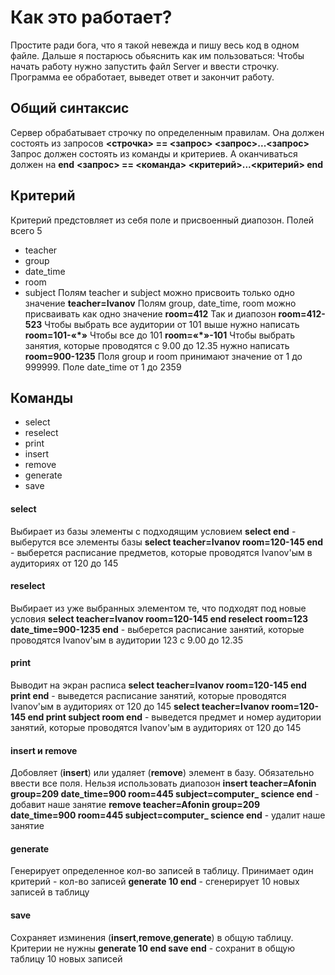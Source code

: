 # Как это работает? 
Простите ради бога, что я такой невежда и пишу весь код в одном файле. Дальше я постарюсь обьяснить как им пользоваться:
Чтобы начать работу нужно запустить файл Server и ввести строчку. Программа ее обработает, выведет ответ и закончит работу.
## Общий синтаксис 
Сервер обрабатывает строчку по определенным правилам. Она должен состоять из запросов 	**<строчка> == <запрос> <запрос>...<запрос>**
Запрос должен состоять из команды и критериев. А оканчиваться должен на **end**
	**<запрос> == <команда> <критерий>...<критерий> end**
## Критерий
Критерий предстовляет из себя поле и присвоенный диапозон. Полей всего 5
* teacher
* group
* date_time
* room
* subject
Полям teacher и subject можно присвоить только одно значение
**teacher=Ivanov**
Полям group, date_time, room можно присваивать как одно значение 
**room=412**
Так и диапозон
**room=412-523**
Чтобы выбрать все аудитории от 101 выше нужно написать
**room=101-«*»**
Чтобы все до 101
**room=«*»-101**
Чтобы выбрать занятия, которые проводятся с 9.00 до 12.35 нужно написать
**room=900-1235**
Поля group и room принимают значение от 1 до 999999. Поле date_time от 1 до 2359
## Команды
* select
* reselect
* print
* insert
* remove
* generate
* save
#### select
Выбирает из базы элементы с подходящим условием
**select end** - выберутся все элементы базы
**select teacher=Ivanov room=120-145 end** - выберется расписание предметов, которые проводятся Ivanov'ым в аудиториях от 120 до 145
#### reselect
Выбирает из уже выбранных элементом те, что подходят под новые условия
**select teacher=Ivanov room=120-145 end reselect room=123 date_time=900-1235 end** - выберется расписание занятий, которые проводятся Ivanov'ым в аудитории 123 с 9.00 до 12.35
#### print
Выводит на экран расписа
**select teacher=Ivanov room=120-145 end print end** - выведется расписание занятий, которые проводятся Ivanov'ым в аудиториях от 120 до 145 
**select teacher=Ivanov room=120-145 end print subject room end** - выведется предмет и номер аудитории занятий, которые проводятся Ivanov'ым в аудиториях от 120 до 145
#### insert и remove
Добовляет (**insert**) или удаляет (**remove**) элемент в базу. Обязательно ввести все поля. Нельзя использовать диапозон 
**insert teacher=Afonin group=209 date_time=900 room=445 subject=computer_ science end** - добавит наше занятие
**remove teacher=Afonin group=209 date_time=900 room=445 subject=computer_ science end** - удалит наше занятие
#### generate
Генерирует определенное кол-во записей в таблицу. Принимает один критерий - кол-во записей
**generate 10 end** - сгенерирует 10 новых записей в таблицу
#### save
Сохраняет изминения (**insert**,**remove**,**generate**) в общую таблицу. Критерии не нужны
**generate 10 end save end** - сохранит в общую таблицу 10 новых записей


